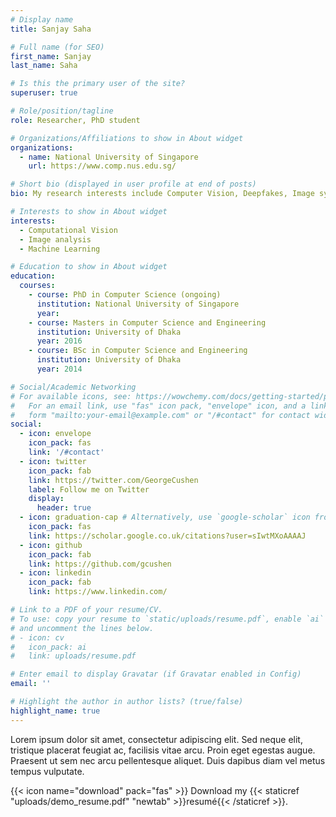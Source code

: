 ```yaml
---
# Display name
title: Sanjay Saha

# Full name (for SEO)
first_name: Sanjay
last_name: Saha

# Is this the primary user of the site?
superuser: true

# Role/position/tagline
role: Researcher, PhD student

# Organizations/Affiliations to show in About widget
organizations:
  - name: National University of Singapore
    url: https://www.comp.nus.edu.sg/

# Short bio (displayed in user profile at end of posts)
bio: My research interests include Computer Vision, Deepfakes, Image synthesis.

# Interests to show in About widget
interests:
  - Computational Vision
  - Image analysis
  - Machine Learning

# Education to show in About widget
education:
  courses:
    - course: PhD in Computer Science (ongoing)
      institution: National University of Singapore
      year: 
    - course: Masters in Computer Science and Engineering
      institution: University of Dhaka
      year: 2016
    - course: BSc in Computer Science and Engineering
      institution: University of Dhaka
      year: 2014

# Social/Academic Networking
# For available icons, see: https://wowchemy.com/docs/getting-started/page-builder/#icons
#   For an email link, use "fas" icon pack, "envelope" icon, and a link in the
#   form "mailto:your-email@example.com" or "/#contact" for contact widget.
social:
  - icon: envelope
    icon_pack: fas
    link: '/#contact'
  - icon: twitter
    icon_pack: fab
    link: https://twitter.com/GeorgeCushen
    label: Follow me on Twitter
    display:
      header: true
  - icon: graduation-cap # Alternatively, use `google-scholar` icon from `ai` icon pack
    icon_pack: fas
    link: https://scholar.google.co.uk/citations?user=sIwtMXoAAAAJ
  - icon: github
    icon_pack: fab
    link: https://github.com/gcushen
  - icon: linkedin
    icon_pack: fab
    link: https://www.linkedin.com/

# Link to a PDF of your resume/CV.
# To use: copy your resume to `static/uploads/resume.pdf`, enable `ai` icons in `params.yaml`,
# and uncomment the lines below.
# - icon: cv
#   icon_pack: ai
#   link: uploads/resume.pdf

# Enter email to display Gravatar (if Gravatar enabled in Config)
email: ''

# Highlight the author in author lists? (true/false)
highlight_name: true
---
```


<!-- Alice Bighetti is a professor of artificial intelligence at the Stanford AI Lab. Her research interests include distributed robotics, mobile computing and programmable matter. She leads the Robotic Neurobiology group, which develops self-reconfiguring robots, systems of self-organizing robots, and mobile sensor networks. -->

Lorem ipsum dolor sit amet, consectetur adipiscing elit. Sed neque elit, tristique placerat feugiat ac, facilisis vitae arcu. Proin eget egestas augue. Praesent ut sem nec arcu pellentesque aliquet. Duis dapibus diam vel metus tempus vulputate.

{{< icon name="download" pack="fas" >}} Download my {{< staticref "uploads/demo_resume.pdf" "newtab" >}}resumé{{< /staticref >}}.
